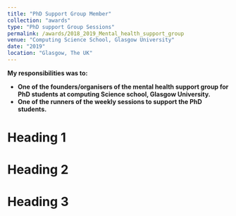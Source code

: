 ```yaml
---
title: "PhD Support Group Member"
collection: "awards"
type: "PhD support Group Sessions"
permalink: /awards/2018_2019_Mental_health_support_group
venue: "Computing Science School, Glasgow University"
date: "2019"
location: "Glasgow, The UK"
---
```


<b>My responsibilities was to:<b> <br />
* One of the founders/organisers of the mental health support group for PhD students
at computing Science school, Glasgow University.
* One of the runners of the weekly sessions to support the PhD students.


Heading 1
======

Heading 2
======

Heading 3
======
